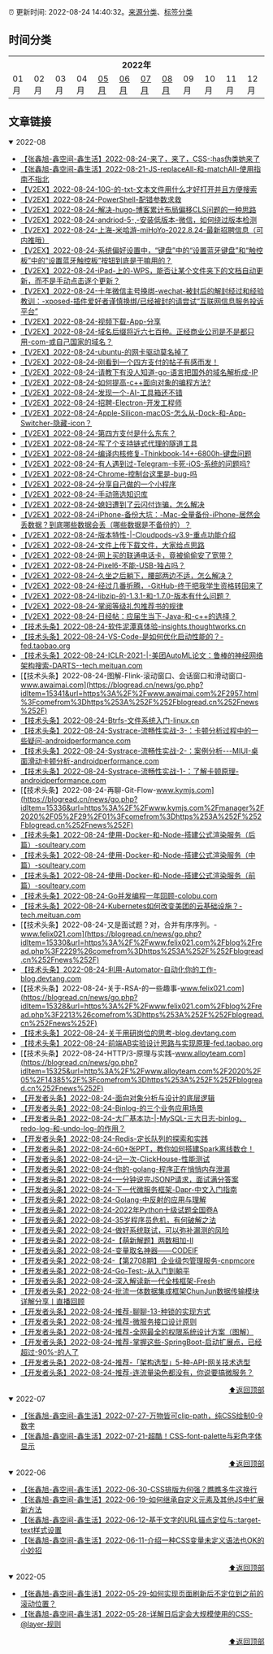 :alarm_clock: 更新时间: 2022-08-24 14:40:32。[来源分类](./README.md)、[标签分类](./TAGS.md)

## 时间分类

<table>

<tr>
<th colspan="12">2022年</th>
</tr>
<tr>
<td>01月</td>
<td>02月</td>
<td>03月</td>
<td>04月</td>
<td><a href="#2022-05">05月</a></td>
<td><a href="#2022-06">06月</a></td>
<td><a href="#2022-07">07月</a></td>
<td><a href="#2022-08">08月</a></td>
<td>09月</td>
<td>10月</td>
<td>11月</td>
<td>12月</td>
</tr>

</table>

## 文章链接

<details open>
<summary id="2022-08">
 2022-08
</summary>


- [【张鑫旭-鑫空间-鑫生活】2022-08-24-来了，来了，CSS-:has伪类她来了](https://www.zhangxinxu.com/wordpress/2022/08/css-has-pseudo-class/) 
- [【张鑫旭-鑫空间-鑫生活】2022-08-21-JS-replaceAll-和-matchAll-使用指南不指北](https://www.zhangxinxu.com/wordpress/2022/08/js-replaceall-matchall/) 
- [【V2EX】2022-08-24-10G-的-txt-文本文件用什么才好打开并且方便搜索](https://www.v2ex.com/t/875183) 
- [【V2EX】2022-08-24-PowerShell-配错参数求救](https://www.v2ex.com/t/875182) 
- [【V2EX】2022-08-24-解决-hugo-博客累计布局偏移CLS问题的一种思路](https://www.v2ex.com/t/875180) 
- [【V2EX】2022-08-24-andriod-5-,-安装低版本-微信，如何绕过版本检测](https://www.v2ex.com/t/875178) 
- [【V2EX】2022-08-24-上海-米哈游-miHoYo-2022.8.24-最新招聘信息（可内推哦）](https://www.v2ex.com/t/875177) 
- [【V2EX】2022-08-24-系统偏好设置中，“键盘”中的“设置蓝牙键盘”和“触控板”中的“设置蓝牙触控板”按钮到底是干嘛用的？](https://www.v2ex.com/t/875176) 
- [【V2EX】2022-08-24-iPad-上的-WPS，能否让某个文件夹下的文档自动更新，而不是手动点击逐个更新？](https://www.v2ex.com/t/875175) 
- [【V2EX】2022-08-24-十年微信主号换绑-wechat-被封后的解封经过和经验教训：-xposed-插件爱好者谨慎换绑/已经被封的请尝试“互联网信息服务投诉平台”](https://www.v2ex.com/t/875173) 
- [【V2EX】2022-08-24-视频下载-App-分享](https://www.v2ex.com/t/875171) 
- [【V2EX】2022-08-24-域名后缀将近六七百种。正经商业公司是不是都只用-com-或自己国家的域名？](https://www.v2ex.com/t/875170) 
- [【V2EX】2022-08-24-ubuntu-的网卡驱动莫名掉了](https://www.v2ex.com/t/875169) 
- [【V2EX】2022-08-24-刚看到一个四方支付的帖子有感而发！](https://www.v2ex.com/t/875168) 
- [【V2EX】2022-08-24-请教下有没人知道-go-语言把国外的域名解析成-IP](https://www.v2ex.com/t/875167) 
- [【V2EX】2022-08-24-如何提高-c++面向对象的编程方法?](https://www.v2ex.com/t/875166) 
- [【V2EX】2022-08-24-发现一个-AI-工具箱还不错](https://www.v2ex.com/t/875164) 
- [【V2EX】2022-08-24-招聘-Electron-开发工程师](https://www.v2ex.com/t/875163) 
- [【V2EX】2022-08-24-Apple-Silicon-macOS-怎么从-Dock-和-App-Switcher-隐藏-icon？](https://www.v2ex.com/t/875161) 
- [【V2EX】2022-08-24-第四方支付是什么东东？](https://www.v2ex.com/t/875159) 
- [【V2EX】2022-08-24-写了个支持链式代理的隧道工具](https://www.v2ex.com/t/875158) 
- [【V2EX】2022-08-24-编译内核修复-Thinkbook-14+-6800h-键盘问题](https://www.v2ex.com/t/875156) 
- [【V2EX】2022-08-24-有人遇到过-Telegram-卡死-iOS-系统的问题吗?](https://www.v2ex.com/t/875153) 
- [【V2EX】2022-08-24-Chrome-控制台这里是-bug-吗](https://www.v2ex.com/t/875152) 
- [【V2EX】2022-08-24-分享自己做的一个小程序](https://www.v2ex.com/t/875151) 
- [【V2EX】2022-08-24-手动筛选知识库](https://www.v2ex.com/t/875149) 
- [【V2EX】2022-08-24-媳妇遭到了云闪付诈骗，怎么解决](https://www.v2ex.com/t/875148) 
- [【V2EX】2022-08-24-iPhone-备份大坑：-Mac-全量备份-iPhone-居然会丢数据？到底哪些数据会丢（哪些数据是不备份的）？](https://www.v2ex.com/t/875147) 
- [【V2EX】2022-08-24-版本特性-|-Cloudpods-v3.9-重点功能介绍](https://www.v2ex.com/t/875146) 
- [【V2EX】2022-08-24-文件上传下载文件，大家给点思路](https://www.v2ex.com/t/875144) 
- [【V2EX】2022-08-24-网上买的联通电话卡，竟被偷偷安了宽带？](https://www.v2ex.com/t/875143) 
- [【V2EX】2022-08-24-Pixel6-不能-USB-独占吗？](https://www.v2ex.com/t/875142) 
- [【V2EX】2022-08-24-久坐之后躺下，腰部两边不适，怎么解决？](https://www.v2ex.com/t/875139) 
- [【V2EX】2022-08-24-经过几番折腾，-GitHub-终于把我学生资格转回来了](https://www.v2ex.com/t/875138) 
- [【V2EX】2022-08-24-libzip-的-1.3.1-和-1.7.0-版本有什么问题？](https://www.v2ex.com/t/875137) 
- [【V2EX】2022-08-24-掌阅等级礼包推荐书的规律](https://www.v2ex.com/t/875135) 
- [【V2EX】2022-08-24-日经帖：应届生当下-Java-和-c++的选择？](https://www.v2ex.com/t/875134) 
- [【技术头条】2022-08-24-软件泥潭真体验-insights.thoughtworks.cn](https://blogread.cn/news/go.php?idItem=15344&url=https%3A%2F%2Finsights.thoughtworks.cn%2Flegacy-system-operation-experience%2F%3Fcomefrom%3Dhttps%253A%252F%252Fblogread.cn%252Fnews%252F) 
- [【技术头条】2022-08-24-VS-Code-是如何优化启动性能的？-fed.taobao.org](https://blogread.cn/news/go.php?idItem=15343&url=https%3A%2F%2Ffed.taobao.org%2Fblog%2Ftaofed%2Fdo71ct%2Fwpsf10%3Fcomefrom%3Dhttps%253A%252F%252Fblogread.cn%252Fnews%252F) 
- [【技术头条】2022-08-24-ICLR-2021-|-美团AutoML论文：鲁棒的神经网络架构搜索-DARTS--tech.meituan.com](https://blogread.cn/news/go.php?idItem=15342&url=https%3A%2F%2Ftech.meituan.com%2F2021%2F03%2F25%2Ficlr-2021-nas-automl-darts.html%3Fcomefrom%3Dhttps%253A%252F%252Fblogread.cn%252Fnews%252F) 
- [【技术头条】2022-08-24-图解-Flink-滚动窗口、会话窗口和滑动窗口-www.awaimai.com](https://blogread.cn/news/go.php?idItem=15341&url=https%3A%2F%2Fwww.awaimai.com%2F2957.html%3Fcomefrom%3Dhttps%253A%252F%252Fblogread.cn%252Fnews%252F) 
- [【技术头条】2022-08-24-Btrfs-文件系统入门-linux.cn](https://blogread.cn/news/go.php?idItem=15340&url=https%3A%2F%2Flinux.cn%2Farticle-13440-1.html%3Fcomefrom%3Dhttps%253A%252F%252Fblogread.cn%252Fnews%252F) 
- [【技术头条】2022-08-24-Systrace-流畅性实战-3-：卡顿分析过程中的一些疑问-androidperformance.com](https://blogread.cn/news/go.php?idItem=15339&url=https%3A%2F%2Fandroidperformance.com%2F2021%2F04%2F24%2Fandroid-systrace-smooth-in-action-3%2F%3Fcomefrom%3Dhttps%253A%252F%252Fblogread.cn%252Fnews%252F) 
- [【技术头条】2022-08-24-Systrace-流畅性实战-2-：案例分析---MIUI-桌面滑动卡顿分析-androidperformance.com](https://blogread.cn/news/go.php?idItem=15338&url=https%3A%2F%2Fandroidperformance.com%2F2021%2F04%2F24%2Fandroid-systrace-smooth-in-action-2%2F%3Fcomefrom%3Dhttps%253A%252F%252Fblogread.cn%252Fnews%252F) 
- [【技术头条】2022-08-24-Systrace-流畅性实战-1-：了解卡顿原理-androidperformance.com](https://blogread.cn/news/go.php?idItem=15337&url=https%3A%2F%2Fandroidperformance.com%2F2021%2F04%2F24%2Fandroid-systrace-smooth-in-action-1%2F%3Fcomefrom%3Dhttps%253A%252F%252Fblogread.cn%252Fnews%252F) 
- [【技术头条】2022-08-24-再聊-Git-Flow-www.kymjs.com](https://blogread.cn/news/go.php?idItem=15336&url=https%3A%2F%2Fwww.kymjs.com%2Fmanager%2F2020%2F05%2F29%2F01%3Fcomefrom%3Dhttps%253A%252F%252Fblogread.cn%252Fnews%252F) 
- [【技术头条】2022-08-24-使用-Docker-和-Node-搭建公式渲染服务（后篇）-soulteary.com](https://blogread.cn/news/go.php?idItem=15335&url=https%3A%2F%2Fsoulteary.com%2F2021%2F04%2F16%2Fuse-docker-and-node-to-build-a-formula-rendering-service-part-3.html%3Fcomefrom%3Dhttps%253A%252F%252Fblogread.cn%252Fnews%252F) 
- [【技术头条】2022-08-24-使用-Docker-和-Node-搭建公式渲染服务（中篇）-soulteary.com](https://blogread.cn/news/go.php?idItem=15334&url=https%3A%2F%2Fsoulteary.com%2F2021%2F04%2F15%2Fuse-docker-and-node-to-build-a-formula-rendering-service-part-2.html%3Fcomefrom%3Dhttps%253A%252F%252Fblogread.cn%252Fnews%252F) 
- [【技术头条】2022-08-24-使用-Docker-和-Node-搭建公式渲染服务（前篇）-soulteary.com](https://blogread.cn/news/go.php?idItem=15333&url=https%3A%2F%2Fsoulteary.com%2F2021%2F04%2F14%2Fuse-docker-and-node-to-build-a-formula-rendering-service-part-1.html%3Fcomefrom%3Dhttps%253A%252F%252Fblogread.cn%252Fnews%252F) 
- [【技术头条】2022-08-24-Go并发编程一年回顾-colobu.com](https://blogread.cn/news/go.php?idItem=15332&url=https%3A%2F%2Fcolobu.com%2F2020%2F07%2F05%2Fthe-state-of-go-sync-2020%2F%3Fcomefrom%3Dhttps%253A%252F%252Fblogread.cn%252Fnews%252F) 
- [【技术头条】2022-08-24-Kubernetes如何改变美团的云基础设施？-tech.meituan.com](https://blogread.cn/news/go.php?idItem=15331&url=https%3A%2F%2Ftech.meituan.com%2F2020%2F08%2F13%2Fopenstack-to-kubernetes-in-meituan.html%3Fcomefrom%3Dhttps%253A%252F%252Fblogread.cn%252Fnews%252F) 
- [【技术头条】2022-08-24-又是面试题？对，合并有序序列。-www.felix021.com](https://blogread.cn/news/go.php?idItem=15330&url=https%3A%2F%2Fwww.felix021.com%2Fblog%2Fread.php%3F2229%26comefrom%3Dhttps%253A%252F%252Fblogread.cn%252Fnews%252F) 
- [【技术头条】2022-08-24-利用-Automator-自动化你的工作-blog.devtang.com](https://blogread.cn/news/go.php?idItem=15329&url=https%3A%2F%2Fblog.devtang.com%2F2020%2F03%2F25%2Fautomatic-thinking%2F%3Fcomefrom%3Dhttps%253A%252F%252Fblogread.cn%252Fnews%252F) 
- [【技术头条】2022-08-24-关于-RSA-的一些趣事-www.felix021.com](https://blogread.cn/news/go.php?idItem=15328&url=https%3A%2F%2Fwww.felix021.com%2Fblog%2Fread.php%3F2213%26comefrom%3Dhttps%253A%252F%252Fblogread.cn%252Fnews%252F) 
- [【技术头条】2022-08-24-关于用研岗位的思考-blog.devtang.com](https://blogread.cn/news/go.php?idItem=15327&url=https%3A%2F%2Fblog.devtang.com%2F2020%2F07%2F28%2Fabout-user-research%2F%3Fcomefrom%3Dhttps%253A%252F%252Fblogread.cn%252Fnews%252F) 
- [【技术头条】2022-08-24-前端AB实验设计思路与实现原理-fed.taobao.org](https://blogread.cn/news/go.php?idItem=15326&url=https%3A%2F%2Ffed.taobao.org%2Fblog%2Ftaofed%2Fdo71ct%2Ffrontend-ab-test%3Fcomefrom%3Dhttps%253A%252F%252Fblogread.cn%252Fnews%252F) 
- [【技术头条】2022-08-24-HTTP/3-原理与实践-www.alloyteam.com](https://blogread.cn/news/go.php?idItem=15325&url=http%3A%2F%2Fwww.alloyteam.com%2F2020%2F05%2F14385%2F%3Fcomefrom%3Dhttps%253A%252F%252Fblogread.cn%252Fnews%252F) 
- [【开发者头条】2022-08-24-面向对象分析与设计的底层逻辑](https://toutiao.io/k/5x9px3n) 
- [【开发者头条】2022-08-24-Binlog-的三个业务应用场景](https://toutiao.io/k/wzfse2x) 
- [【开发者头条】2022-08-24-大厂基本功-|-MySQL-三大日志-binlog、redo-log-和-undo-log-的作用？](https://toutiao.io/k/o1494l7) 
- [【开发者头条】2022-08-24-Redis-定长队列的探索和实践](https://toutiao.io/k/eink2lm) 
- [【开发者头条】2022-08-24-60+张PPT，教你如何搭建Spark离线数仓！](https://toutiao.io/k/zf2arb6) 
- [【开发者头条】2022-08-24-记一次-ClickHouse-性能测试](https://toutiao.io/k/2pzdh5q) 
- [【开发者头条】2022-08-24-你的-golang-程序正在悄悄内存泄漏](https://toutiao.io/k/95kkykp) 
- [【开发者头条】2022-08-24-一分钟说完JSONP请求，面试满分答案](https://toutiao.io/k/xavkd9t) 
- [【开发者头条】2022-08-24-下一代微服务框架-Dapr-中文入门指南](https://toutiao.io/k/ee34snc) 
- [【开发者头条】2022-08-24-Golang-中反射的应用与理解](https://toutiao.io/k/mjhakl9) 
- [【开发者头条】2022-08-24-2022年Python十级试题全国卷A](https://toutiao.io/k/4rmzyej) 
- [【开发者头条】2022-08-24-35岁程序员危机，有何破解之法](https://toutiao.io/k/oy6iryp) 
- [【开发者头条】2022-08-24-做好系统联试，可以弥补漏测的风险](https://toutiao.io/k/otwrtbh) 
- [【开发者头条】2022-08-24-【萌新解题】两数相加-II](https://toutiao.io/k/ng4scbp) 
- [【开发者头条】2022-08-24-变量取名神器——CODEIF](https://toutiao.io/k/70x5569) 
- [【开发者头条】2022-08-24-【第2708期】企业级包管理服务-cnpmcore](https://toutiao.io/k/6rxsfyv) 
- [【开发者头条】2022-08-24-Go-Test:-从入门到躺平](https://toutiao.io/k/nw6o5bq) 
- [【开发者头条】2022-08-24-深入解读新一代全栈框架-Fresh](https://toutiao.io/k/yu1dzll) 
- [【开发者头条】2022-08-24-批流一体数据集成框架ChunJun数据传输模块详解分享丨直播回顾](https://toutiao.io/k/4bopo73) 
- [【开发者头条】2022-08-24-推荐-聊聊-13-种锁的实现方式](https://toutiao.io/k/wcwg3fn) 
- [【开发者头条】2022-08-24-推荐-微服务接口设计原则](https://toutiao.io/k/4hjv10p) 
- [【开发者头条】2022-08-24-推荐-全网最全的权限系统设计方案（图解）](https://toutiao.io/k/lozkmee) 
- [【开发者头条】2022-08-24-推荐-掌握这些-SpringBoot-启动扩展点，已经超过-90%-的人了](https://toutiao.io/k/3m8iq2m) 
- [【开发者头条】2022-08-24-推荐-「架构选型」5-种-API-网关技术选型](https://toutiao.io/k/a4v7vsf) 
- [【开发者头条】2022-08-24-推荐-连流量染色都没有，你说要搞微服务？](https://toutiao.io/k/9k1wfc7) 

<div align="right"><a href="#时间分类">⬆返回顶部</a></div>
</details>

<details open>
<summary id="2022-07">
 2022-07
</summary>


- [【张鑫旭-鑫空间-鑫生活】2022-07-27-万物皆可clip-path，纯CSS绘制0-9数字](https://www.zhangxinxu.com/wordpress/2022/07/clip-path-css-number/) 
- [【张鑫旭-鑫空间-鑫生活】2022-07-21-超酷！CSS-font-palette与彩色字体显示](https://www.zhangxinxu.com/wordpress/2022/07/css-font-palette/) 

<div align="right"><a href="#时间分类">⬆返回顶部</a></div>
</details>

<details open>
<summary id="2022-06">
 2022-06
</summary>


- [【张鑫旭-鑫空间-鑫生活】2022-06-30-CSS排版为何强？瞧瞧多牛这换行](https://www.zhangxinxu.com/wordpress/2022/06/css-line-break-word-wrap-all/) 
- [【张鑫旭-鑫空间-鑫生活】2022-06-19-如何继承自定义元素及其他JS中扩展新方法](https://www.zhangxinxu.com/wordpress/2022/06/js-extend-class-custom-elements/) 
- [【张鑫旭-鑫空间-鑫生活】2022-06-12-基于文字的URL锚点定位与::target-text样式设置](https://www.zhangxinxu.com/wordpress/2022/06/url-anchor-target-text/) 
- [【张鑫旭-鑫空间-鑫生活】2022-06-11-介绍一种CSS变量未定义语法也OK的小妙招](https://www.zhangxinxu.com/wordpress/2022/06/css-var-optional-empty-trick/) 

<div align="right"><a href="#时间分类">⬆返回顶部</a></div>
</details>

<details open>
<summary id="2022-05">
 2022-05
</summary>


- [【张鑫旭-鑫空间-鑫生活】2022-05-29-如何实现页面刷新后不定位到之前的滚动位置？](https://www.zhangxinxu.com/wordpress/2022/05/history-scrollrestoration/) 
- [【张鑫旭-鑫空间-鑫生活】2022-05-28-详解日后定会大规模使用的CSS-@layer-规则](https://www.zhangxinxu.com/wordpress/2022/05/css-layer-rule/) 

<div align="right"><a href="#时间分类">⬆返回顶部</a></div>
</details>

